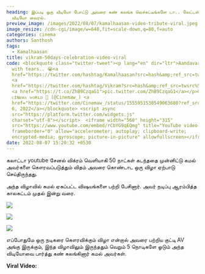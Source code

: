 ```yaml
---
heading: இப்படி ஒரு வீடியோ போட்டு அவரை கண் கலங்க வெச்சுட்டீங்களே டா.. லேட்டஸ்ட்
  வீடியோ வைரல்.
preview_image: /images/2022/08/07/kamalhaasan-video-tribute-viral.jpeg
image_resize: /cdn-cgi/image/w=640,fit=scale-down,q=80,f=auto
categories: cinema
authors: Santhosh
tags:
  - Kamalhaasan
title: vikram-50days-celebration-video-viral
code: <blockquote class="twitter-tweet"><p lang="en" dir="ltr">Aandavar eyes
  with tears.. 😭<a
  href="https://twitter.com/hashtag/Kamalhaasan?src=hash&amp;ref_src=twsrc%5Etfw">#Kamalhaasan</a>
  <a
  href="https://twitter.com/hashtag/Vikram?src=hash&amp;ref_src=twsrc%5Etfw">#Vikram</a>
  <a href="https://t.co/ZhB9CzqaG1">pic.twitter.com/ZhB9CzqaG1</a></p>&mdash;
  ᴄɪɴᴇᴍᴀ ᴡᴏʀʟᴅ 🎥 (@Cinemaw_) <a
  href="https://twitter.com/Cinemaw_/status/1555951530549063680?ref_src=twsrc%5Etfw">August
  6, 2022</a></blockquote> <script async
  src="https://platform.twitter.com/widgets.js"
  charset="utf-8"></script>  <iframe width="560" height="315"
  src="https://www.youtube.com/embed/rCbYG9qEQmg" title="YouTube video player"
  frameborder="0" allow="accelerometer; autoplay; clipboard-write;
  encrypted-media; gyroscope; picture-in-picture" allowfullscreen></iframe>
date: 2022-08-07 15:20:32 +0530
---
```

கலாட்டா youtube சேனல் விக்ரம் வெளியாகி 50 நாட்கள் கடந்ததை முன்னிட்டு கமல் அவர்களை கௌரவப்படுத்தும் விதம் அவரை கொண்டாட ஒரு விழா ஏற்பாடு செய்திருந்தது.

அந்த விழாவில் கமல் ஏகப்பட்ட விஷயங்களை பற்றி பேசினார். அவர் நடிப்பு ஆரம்பித்த காலகட்டம் முதல் இன்று வரை.

![](/images/2022/08/07/kamal-galatta-50-days-celebration.jpeg)

![](/images/2022/08/07/kamal-galatta-50-days-celebration-1.jpeg)

![](/images/2022/08/07/kamal-galatta-50-days-celebration-2.jpeg)

எப்போதுமே ஒரு நடிகரை கௌரவிக்கும் விழா என்றால் அவரை பற்றிய குட்டி AV அங்கு இருக்கும், இந்த விழாவிலும் இருந்ததும் வெறும் 5 நொடிகளே ஓடும் அந்த விடியோவை பார்த்து கண் கலங்கினார் கமல் அவர்கள்.

**Viral Video:**